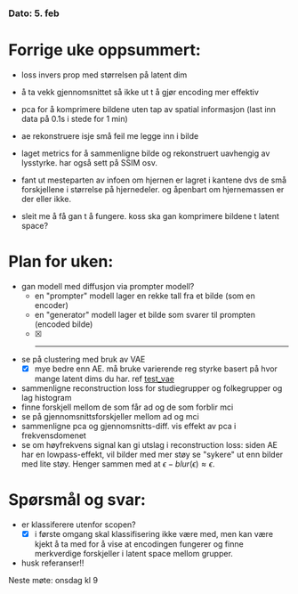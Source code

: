### Dato: 5. feb

# Forrige uke oppsummert:
- loss invers prop med størrelsen på latent dim 
- å ta vekk gjennomsnittet så ikke ut t å gjør encoding mer effektiv
- pca for å komprimere bildene uten tap av spatial informasjon (last inn data på 0.1s i stede for 1 min)
- ae rekonstruere isje små feil me legge inn i bilde
- laget metrics for å sammenligne bilde og rekonstruert uavhengig av lysstyrke. har også sett på SSIM osv.
- fant ut mesteparten av infoen om hjernen er lagret i kantene dvs de små forskjellene i størrelse på hjernedeler. og åpenbart om hjernemassen er der eller ikke.

- sleit me å få gan t å fungere. koss ska gan komprimere bildene t latent space?

# Plan for uken:
- gan modell med diffusjon via prompter modell?
  - en "prompter" modell lager en rekke tall fra et bilde (som en encoder)
  - en "generator" modell lager et bilde som svarer til prompten (encoded bilde)
  - [X] ______
- se på clustering med bruk av VAE
  - [X] mye bedre enn AE. må bruke varierende reg styrke basert på hvor mange latent dims du har. ref [test_vae](../../test_vae.ipynb)

- sammenligne reconstruction loss for studiegrupper og folkegrupper og lag histogram
- finne forskjell mellom de som får ad og de som forblir mci
- se på gjennomsnittsforskjeller mellom ad og mci
- sammenligne pca og gjennomsnitts-diff. vis effekt av pca i frekvensdomenet
- se om høyfrekvens signal kan gi utslag i reconstruction loss: siden AE har en lowpass-effekt, vil bilder med mer støy se "sykere" ut enn bilder med lite støy. Henger sammen med at $\epsilon-blur(\epsilon) \approx \epsilon$.

# Spørsmål og svar:
- er klassiferere utenfor scopen?
  - [X] i første omgang skal klassifisering ikke være med, men kan være kjekt å ta med for å vise at encodingen fungerer og finne merkverdige forskjeller i latent space mellom grupper.
- husk referanser!!

Neste møte: onsdag kl 9